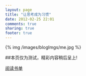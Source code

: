 ```yaml
---
layout: page
title: "让思考成为习惯"
date: 2012-02-25 22:01
comments: true
sharing: true
footer: true
---
```


{% img /images/blogImgs/me.jpg %}

##本页仅为测试，精彩内容稍后呈上!

<a href="/books/mybook.html">阅读书单</a>

